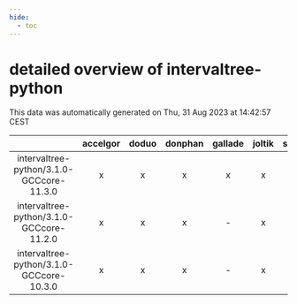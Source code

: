 ```yaml
---
hide:
  - toc
---
```


detailed overview of intervaltree-python
========================================


This data was automatically generated on Thu, 31 Aug 2023 at 14:42:57 CEST  

| |accelgor|doduo|donphan|gallade|joltik|skitty|swalot|victini|
| :---: | :---: | :---: | :---: | :---: | :---: | :---: | :---: | :---: |
|intervaltree-python/3.1.0-GCCcore-11.3.0|x|x|x|x|x|x|x|x|
|intervaltree-python/3.1.0-GCCcore-11.2.0|x|x|x|-|x|x|x|x|
|intervaltree-python/3.1.0-GCCcore-10.3.0|x|x|x|-|x|x|x|x|
